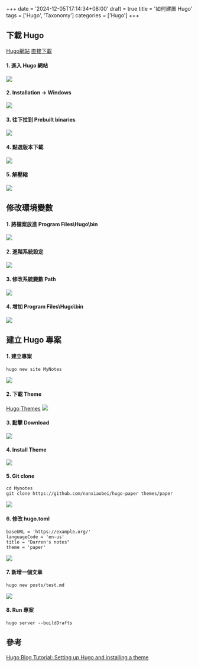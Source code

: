 +++
date = '2024-12-05T17:14:34+08:00'
draft = true
title = '如何建置 Hugo'
tags = ['Hugo', 'Taxonomy']
categories = ['Hugo']
+++

## 下載 **Hugo**
[Hugo網站](https://gohugo.io/ "Hugo 網站")
[直接下載](https://github.com/gohugoio/hugo/releases/tag/v0.139.3 "直接下載")

#### 1. 進入 **Hugo** 網站
![](/images/001_howToSetupHugo/01.png)

#### 2. **Installation → Windows**
![](/images/001_howToSetupHugo/02.png)

#### 3. 往下拉到 **Prebuilt binaries**
![](/images/001_howToSetupHugo/03.png)

#### 4. 點選版本下載
![](/images/001_howToSetupHugo/04.png)

#### 5. 解壓縮
![](/images/001_howToSetupHugo/05.png)

## 修改環境變數

#### 1. 將檔案放進 **Program Files\Hugo\bin**
![](/images/001_howToSetupHugo/06.png)

#### 2. 進階系統設定
![](/images/001_howToSetupHugo/07.png)

#### 3. 修改系統變數 **Path**
![](/images/001_howToSetupHugo/08.png)

#### 4. 增加 **Program Files\Hugo\bin**
![](/images/001_howToSetupHugo/09.png)

## 建立 **Hugo** 專案

#### 1. 建立專案
```
hugo new site MyNotes
```
![](/images/001_howToSetupHugo/10.png)

#### 2. 下載 **Theme**
[Hugo Themes](https://themes.gohugo.io/ "Hugo Themes")
![](/images/001_howToSetupHugo/11.png)

#### 3. 點擊 **Download**
![](/images/001_howToSetupHugo/12.png)

#### 4. Install **Theme**
![](/images/001_howToSetupHugo/13.png)

#### 5. **Git clone**
```
cd Mynotes
git clone https://github.com/nanxiaobei/hugo-paper themes/paper
```
![](/images/001_howToSetupHugo/14.png)

#### 6. 修改 **hugo.toml**
```
baseURL = 'https://example.org/'
languageCode = 'en-us'
title = "Darren's notes"
theme = 'paper'
```
![](/images/001_howToSetupHugo/15.png)

#### 7. 新增一個文章
```
hugo new posts/test.md
```
![](/images/001_howToSetupHugo/16.png)

#### 8. **Run** 專案
```
hugo server --buildDrafts
```

## 參考
[Hugo Blog Tutorial: Setting up Hugo and installing a theme](https://youtu.be/cev4gGE41e8 "")